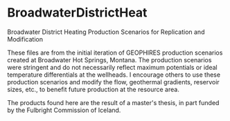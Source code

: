 # BroadwaterDistrictHeat
Broadwater District Heating Production Scenarios for Replication and Modification

These files are from the initial iteration of GEOPHIRES production scenarios created at Broadwater Hot Springs, Montana. The production scenarios were stringent and do not necessarily reflect maximum potentials or ideal temperature differentials at the wellheads. I encourage others to use these production scenarios and modify the flow, geothermal gradients, reservoir sizes, etc., to benefit future production at the resource area.

The products found here are the result of a master's thesis, in part funded by the Fulbright Commission of Iceland.

